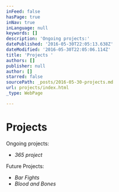 ```yaml
---
inFeed: false
hasPage: true
inNav: true
inLanguage: null
keywords: []
description: 'Ongoing projects:'
datePublished: '2016-05-30T22:05:13.638Z'
dateModified: '2016-05-30T22:05:06.114Z'
title: 'Projects '
authors: []
publisher: null
author: []
starred: false
sourcePath: _posts/2016-05-30-projects.md
url: projects/index.html
_type: WebPage

---
```

# Projects

Ongoing projects:

* _365 project_

Future Projects:

* _Bar Fights_
* _Blood and Bones_